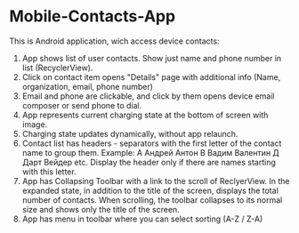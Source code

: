 # Mobile-Contacts-App
This is Android application, wich access device contacts:
1. App shows list of user contacts. Show just name and phone number in list (RecyclerView).
2. Click on contact item opens "Details" page with additional info (Name, organization, email, phone number)
3. Email and phone are clickable, and click by them opens device email composer or send phone to dial.
4. App represents current charging state at the bottom of screen with image. 
5. Charging state updates dynamically, without app relaunch.
6. Contact list has headers - separators with the first letter of the contact name to group them.
Example:
              А
              Андрей
 Антон
В 
Вадим
Валентин
Д
Дарт Вейдер
etc. 
Display the header only if there are names starting with this letter.
7. App has Collapsing Toolbar with a link to the scroll of ReclyerView. 
In the expanded state, in addition to the title of the screen, 
displays the total number of contacts. 
When scrolling, the toolbar collapses to its normal size and shows only the title of the screen.
8. App has menu in toolbar where you can select sorting (A-Z / Z-A)
